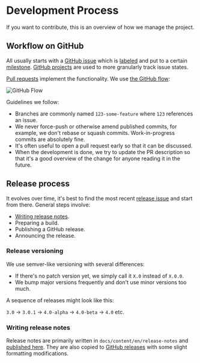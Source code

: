 # Development Process

If you want to contribute, this is an overview of how we manage the project.

## Workflow on GitHub

All usually starts with a [GitHub issue](https://github.com/versionpress/versionpress/issues) which is [labeled](https://github.com/versionpress/versionpress/labels) and put to a certain [milestone](https://github.com/versionpress/versionpress/milestones). [GitHub projects](https://github.com/versionpress/versionpress/projects) are used to more granularly track issue states.

[Pull requests](https://github.com/versionpress/versionpress/pulls) implement the functionality. We use [the GitHub flow](https://guides.github.com/introduction/flow/):

![GitHub Flow](https://guides.github.com/activities/hello-world/branching.png)

Guidelines we follow:

- Branches are commonly named `123-some-feature` where `123` references an issue.
- We never force-push or otherwise amend published commits, for example, we don't rebase or squash commits. Work-in-progress commits are absolutely fine.
- It's often useful to open a pull request early so that it can be discussed.
- When the development is done, we try to update the PR description so that it's a good overview of the change for anyone reading it in the future.

## Release process

It evolves over time, it's best to find the most recent [release issue](https://github.com/versionpress/versionpress/labels/release) and start from there. General steps involve:

- [Writing release notes](#release-notes).
- Preparing a build.
- Publishing a GitHub release.
- Announcing the release.

### Release versioning

We use semver-like versioning with several differences:

- If there's no patch version yet, we simply call it `X.0` instead of `X.0.0`.
- We bump major versions frequently and don't use minor versions too much.

A sequence of releases might look like this:

`3.0` → `3.0.1` → `4.0-alpha` → `4.0-beta` → `4.0` etc.

### Writing release notes

Release notes are primarily written in `docs/content/en/release-notes` and [published here](http://docs.versionpress.net/en/release-notes/). They are also copied to [GitHub releases](https://github.com/versionpress/versionpress/releases) with some slight formatting modifications.

